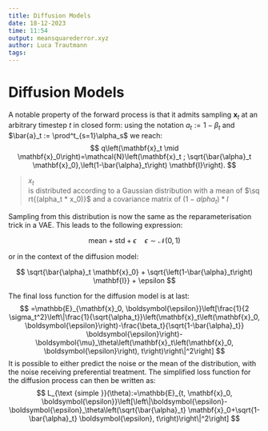 ```yaml
---
title: Diffusion Models
date: 18-12-2023
time: 11:54
output: meansquarederror.xyz
author: Luca Trautmann
tags:
---
```


# Diffusion Models

A notable property of the forward process is that it admits sampling $\mathbf{x}_t$ at an arbitrary timestep $t$ in closed form: using the notation $a_t := 1 - \beta_t$ and $\bar{a}_t := \prod^t_{s=1}\alpha_s$ we reach: 
$$
 q\left(\mathbf{x}_t \mid \mathbf{x}_0\right)=\mathcal{N}\left(\mathbf{x}_t ; \sqrt{\bar{\alpha}_t \mathbf{x}_0},\left(1-\bar{\alpha}_t\right) \mathbf{I}\right).
$$

> $x_t$ is distributed according to a Gaussian distribution with a mean of $\sqrt{(alpha_t * x_0)}$ and a covariance matrix of $(1 - alpha_t) * I$ 

Sampling from this distribution is now the same as the reparameterisation trick in a VAE. This leads to the following expression:

$$
\text{mean} + \text{std} + \epsilon \quad \epsilon \sim \mathcal{N}(0,1)
$$

or in the context of the diffusion model: 

$$
\sqrt{\bar{\alpha}_t \mathbf{x}_0} + \sqrt{\left(1-\bar{\alpha}_t\right) \mathbf{I}} + \epsilon
$$

The final loss function for the diffusion model is at last: 
$$
=\mathbb{E}_{\mathbf{x}_0, \boldsymbol{\epsilon}}\left[\frac{1}{2 \sigma_t^2}\left\|\frac{1}{\sqrt{\alpha_t}}\left(\mathbf{x}_t\left(\mathbf{x}_0, \boldsymbol{\epsilon}\right)-\frac{\beta_t}{\sqrt{1-\bar{\alpha}_t}} \boldsymbol{\epsilon}\right)-\boldsymbol{\mu}_\theta\left(\mathbf{x}_t\left(\mathbf{x}_0, \boldsymbol{\epsilon}\right), t\right)\right\|^2\right]
$$
It is possible to either predict the noise or the mean of the distribution, with the noise receiving preferential treatment. The simplified loss function for the diffusion process can then be written as: 
$$
L_{\text {simple }}(\theta):=\mathbb{E}_{t, \mathbf{x}_0, \boldsymbol{\epsilon}}\left[\left\|\boldsymbol{\epsilon}-\boldsymbol{\epsilon}_\theta\left(\sqrt{\bar{\alpha}_t} \mathbf{x}_0+\sqrt{1-\bar{\alpha}_t} \boldsymbol{\epsilon}, t\right)\right\|^2\right]
$$
